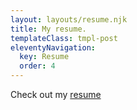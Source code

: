 ```yaml
---
layout: layouts/resume.njk
title: My resume.
templateClass: tmpl-post
eleventyNavigation:
  key: Resume
  order: 4
---
```

Check out my <a href="https://docs.google.com/document/d/e/2PACX-1vS1AtZkkBmtYvj9IP-1ufDdgs-uYimnRqyCsSV-o9VG826XdW0mDJ_2JunKD_0T2rvr6AVuV5Mz5k0O/pub" target="_blank">resume</a>